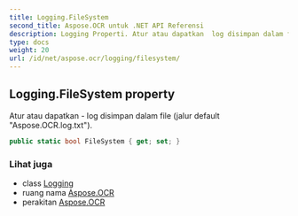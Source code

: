 ```yaml
---
title: Logging.FileSystem
second_title: Aspose.OCR untuk .NET API Referensi
description: Logging Properti. Atur atau dapatkan  log disimpan dalam file jalur default Aspose.OCR.log.txt.
type: docs
weight: 20
url: /id/net/aspose.ocr/logging/filesystem/
---
```

## Logging.FileSystem property

Atur atau dapatkan - log disimpan dalam file (jalur default "Aspose.OCR.log.txt").

```csharp
public static bool FileSystem { get; set; }
```

### Lihat juga

* class [Logging](../)
* ruang nama [Aspose.OCR](../../logging/)
* perakitan [Aspose.OCR](../../../)


